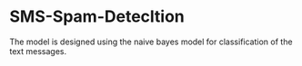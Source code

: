 # SMS-Spam-Detecltion

The model is designed using the naive bayes model for classification of the text messages.
